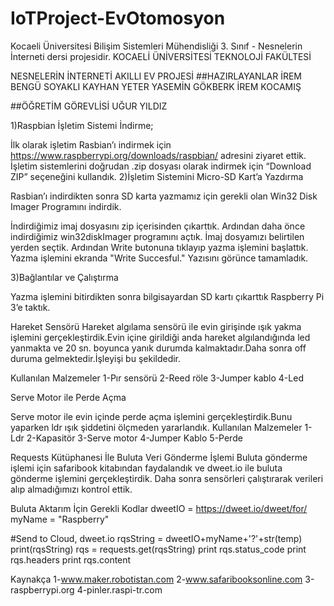 # IoTProject-EvOtomosyon
Kocaeli Üniversitesi Bilişim Sistemleri Mühendisliği 3. Sınıf - Nesnelerin İnterneti dersi projesidir.
KOCAELİ ÜNİVERSİTESİ
TEKNOLOJİ FAKÜLTESİ
 
NESNELERİN İNTERNETİ
AKILLI EV PROJESİ
##HAZIRLAYANLAR
İREM BENGÜ SOYAKLI
KAYHAN YETER
YASEMİN GÖKBERK
İREM KOCAMIŞ

##ÖĞRETİM GÖREVLİSİ
UĞUR YILDIZ

1)Raspbian İşletim Sistemi İndirme;
 
İlk olarak işletim Rasbian’ı indirmek için https://www.raspberrypi.org/downloads/raspbian/ adresini ziyaret ettik. İşletim sistemlerini doğrudan .zip dosyası olarak indirmek için “Download ZIP” seçeneğini kullandık.
2)İşletim Sistemini Micro-SD Kart’a Yazdırma
 
Rasbian’ı indirdikten sonra SD karta yazmamız için gerekli olan Win32 Disk Imager Programını indirdik.
 
İndirdiğimiz imaj dosyasını zip içerisinden çıkarttık. Ardından daha önce indirdiğimiz win32diskImager programını açtık. İmaj dosyamızı belirtilen yerden seçtik.
Ardından Write butonuna tıklayıp yazma işlemini başlattık. Yazma işlemini ekranda "Write Succesful." Yazısını görünce tamamladık.

 
3)Bağlantılar ve Çalıştırma
 
Yazma işlemini bitirdikten sonra bilgisayardan SD kartı çıkarttık Raspberry Pi 3’e taktık.

Hareket Sensörü 
Hareket algılama sensörü ile evin girişinde ışık yakma işlemini gerçekleştirdik.Evin içine girildiği anda hareket algılandığında led yanmakta ve 20 sn. boyunca yanık durumda kalmaktadır.Daha sonra off duruma gelmektedir.İşleyişi bu şekildedir.

Kullanılan Malzemeler
1-Pır sensörü
2-Reed röle 
3-Jumper kablo 
4-Led


Serve Motor ile Perde Açma 
 
 
Serve motor ile evin içinde perde açma işlemini gerçekleştirdik.Bunu yaparken ldr ışık şiddetini ölçmeden yararlandık.
Kullanılan Malzemeler
1-Ldr 
2-Kapasitör
3-Serve motor
4-Jumper Kablo
5-Perde

Requests Kütüphanesi İle Buluta Veri Gönderme İşlemi
Buluta gönderme işlemi için safaribook kitabından faydalandık ve dweet.io ile buluta gönderme işlemini gerçekleştirdik. Daha sonra sensörleri çalıştırarak verileri alıp almadığımızı kontrol ettik.
 

Buluta Aktarım İçin Gerekli Kodlar
dweetIO = https://dweet.io/dweet/for/
myName = "Raspberry"

#Send to Cloud, dweet.io
    rqsString = dweetIO+myName+'?'+str(temp)
    print(rqsString)
    rqs = requests.get(rqsString)
    print rqs.status_code
    print rqs.headers
    print rqs.content


Kaynakça
1-www.maker.robotistan.com
2-www.safaribooksonline.com
3-raspberrypi.org
4-pinler.raspi-tr.com
